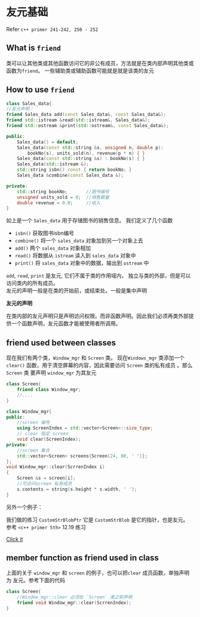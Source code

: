 # 友元基础 

Refer `c++ primer 241-242, 250 - 252`

## What is `friend`

类可以让其他类或其他函数访问它的非公有成员，方法就是在类内部声明其他类或函数为`friend`。 一些辅助类或辅助函数可能就是就是该类的友元

## How to use `friend`

```c++
class Sales_data{
//友元声明：
friend Sales_data add(const Sales_data&, const Sales_data&);
friend std::istream &read(std::istream&, Sales_data&);
friend std::ostream &print(std::ostream&, const Sales_data&);

public:
    Sales_data() = default;
    Sales_data(const std::string &s, unsigned n, double p):
        bookNo(s), units_sold(n), revenue(p * n) { } 
    Sales_data(const std::string &s) : bookNo(s) { }
    Sales_data(std::istream &);
    std::string isbn() const { return bookNo; }
    Sales_data &combine(const Sales_data &); 

private:
    std::string bookNo;       //图书编号
    unsigned units_sold = 0;  //销售数量
    double revenue = 0.0;     //收入 
}
```

如上是一个 `Sales_data` 用于存储图书的销售信息。 我们定义了几个函数 

- `isbn()` 获取图书isbn编号  
- `combine()` 将一个 `sales_data` 对象加到另一个对象上去 
- `add()` 两个 `sales_data` 对象相加 
- `read()` 将数据从 `istream` 读入到 `sales_data` 对象中
- `print()` 将 `sales_data` 对象中的数据，输出到 `ostream` 中 

`add`, `read`, `print` 是友元, 它们不属于类的作用域内， 独立与类的外部，但是可以访问类内的所有成员。<br/>
友元的声明一般是在类的开始前，或结束处。一般是集中声明 

**友元的声明**

在类内部的友元声明只是声明访问权限。而非函数声明。因此我们必须再类外部提供一个函数声明，友元函数才能被使用者所调用。 

## friend used between classes  


现在我们有两个类，`Window_mgr` 和 `Screen` 类。 现在`Windows_mgr` 类添加一个 `clear()` 函数，用于清空屏幕的内容，因此需要访问 `Screen` 类的私有成员 。那么 `Screen` 类 要声明 `window_mgr` 为其友元 

```c++
class Screen{
    friend class Window_mgr; 
    //....
}

class Window_mgr{
public:
    //screen 编号
    using ScreenIndex = std::vector<Screen>::size_type; 
    // clear 指定 screen 
    void clear(ScreenIndex);
private:
    //screen 集合 
    std::vector<Screen> screens{Screen(24, 80, ' ')};
};
void Window_mgr::clear(ScrrenIndex i)
{
    Screen &s = screen[i];
    //可访问screen 私有成员 
    s.contents = string(s.height * s.width, ' ');    
}
```

另外一个例子：

我们做的练习 `CustomStrBlobPtr` 它是 `CustomStrBlob` 是它的指针，也是友元。 参考 `<c++ primer 5th>` 12.19 练习

[Click it](https://github.com/jaege/Cpp-Primer-5th-Exercises/tree/master/ch12/12.19)


## member function as friend used in class 

上面的关于 `window_mgr` 和 `screen` 的例子，也可以把`clear` 成员函数，单独声明为 友元。参考下面的代码 

```c++ 
class Screen{
    //Window_mgr::clear 必须在 `Screen` 类之前声明 
    friend void Window_mgr::clear(ScrrenIndex);
}
```










